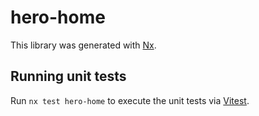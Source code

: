 # hero-home

This library was generated with [Nx](https://nx.dev).

## Running unit tests

Run `nx test hero-home` to execute the unit tests via [Vitest](https://vitest.dev/).
